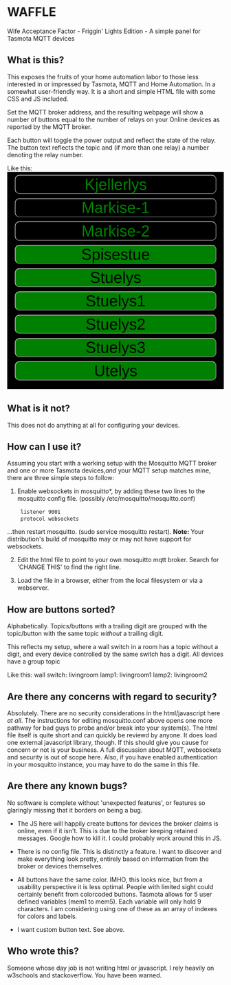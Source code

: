 # WAFFLE
Wife Acceptance Factor - Friggin' Lights Edition - A simple panel for Tasmota MQTT devices

## What is this?
This exposes the fruits of your home automation labor to those less interested in or impressed by Tasmota, MQTT and Home Automation. In a somewhat user-friendly way. It is a short and simple HTML file with some CSS and JS included. 

Set the MQTT broker address, and the resulting webpage will show a number of buttons equal to the number of relays on your Online devices as reported by the MQTT broker.

Each button will toggle the power output and reflect the state of the relay.
The button text reflects the topic and (if more than one relay) a number denoting the relay number.

Like this:
![WAFFLE](https://github.com/dagbdagb/waffle/blob/master/waffle.png)


## What is it not?
This does not do anything at all for configuring your devices. 


## How can I use it?
Assuming you start with a working setup with the Mosquitto MQTT broker and one or more Tasmota devices,*and* your MQTT setup matches mine, there are three simple steps to follow:

1. Enable websockets in mosquitto*, by adding these two lines to the mosquitto config file. 
(possibly /etc/mosquitto/mosquitto.conf)

        listener 9001
        protocol websockets

...then restart mosquitto. (sudo service mosquitto restart).
**Note:** Your distribution's build of mosquitto may or may not have support for websockets.

2. Edit the html file to point to your own mosquitto mqtt broker.
Search for 'CHANGE THIS' to find the right line.

3. Load the file in a browser, either from the local filesystem or via a webserver. 


## How are buttons sorted?
Alphabetically. Topics/buttons with a trailing digit are grouped with the topic/button with the same topic *without* a trailing digit.

This reflects my setup, where a wall switch in a room has a topic without a digit, and every device controlled by the same switch has a digit.
All devices have a group topic

Like this:
    wall switch:    livingroom
    lamp1:          livingroom1
    lamp2:          livingroom2


## Are there any concerns with regard to security?
Absolutely.
There are no security considerations in the html/javascript here *at all*.
The instructions for editing mosquitto.conf above opens one more pathway for bad guys to probe and/or break into your system(s).
The html file itself is quite short and can quickly be reviewd by anyone. It does load one external javascript library, though.
If this should give you cause for concern or not is your business. A full discussion about MQTT, websockets and security is out of scope here. Also, if you have enabled authentication in your mosquitto instance, you may have to do the same in this file.


## Are there any known bugs?
No software is complete without 'unexpected features', or features so glaringly missing that it borders on being a bug.

* The JS here will happily create buttons for devices the broker claims is online, even if it isn't.
This is due to the broker keeping retained messages. Google how to kill it. I could probably work around this in JS.

* There is no config file. 
This is distinctly a feature. I want to discover and make everything look pretty, entirely based on information from the broker or devices themselves.

* All buttons have the same color.
IMHO, this looks nice, but from a usability perspective it is less optimal. People with limited sight could certainly benefit from colorcoded buttons.
Tasmota allows for 5 user defined variables (mem1 to mem5). Each variable will only hold 9 characters. I am considering using one of these as an array of indexes for colors and labels.

* I want custom button text.
See above.


## Who wrote this?
Someone whose day job is not writing html or javascript. I rely heavily on w3schools and stackoverflow. You have been warned.



